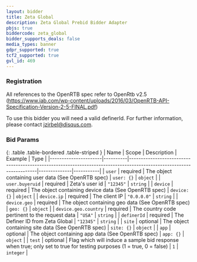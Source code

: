 ```yaml
---
layout: bidder
title: Zeta Global
description: Zeta Global Prebid Bidder Adapter
pbjs: true
biddercode: zeta_global
bidder_supports_deals: false
media_types: banner
gdpr_supported: true
tcf2_supported: true
gvl_id: 469
---
```


### Registration

All references to the OpenRTB spec refer to OpenRtb v2.5 (https://www.iab.com/wp-content/uploads/2016/03/OpenRTB-API-Specification-Version-2-5-FINAL.pdf)

To use this bidder you will need a valid definerId.  For further information, please contact jzirbel@disqus.com.

### Bid Params

{: .table .table-bordered .table-striped }
| Name                 | Scope    | Description                                                                                                         | Example      | Type      |
|----------------------|----------|---------------------------------------------------------------------------------------------------------------------|--------------|-----------|
| `user`               | required | The object containing user data (See OpenRTB spec)                                                                  | `user: {}`   | `object`  |
| `user.buyeruid`      | required | Zeta's user id                                                                                                      | `"12345"`    | `string`  |
| `device`             | required | The object containing device data (See OpenRTB spec)                                                                | `device: {}` | `object`  |
| `device.ip`          | required | The client IP                                                                                                       | `"0.0.0.0"`  | `string`  |
| `device.geo`         | required | The object containing geo data (See OpenRTB spec)                                                                   | `geo: {}`    | `object`  |
| `device.geo.country` | required | The country code pertinent to the request data                                                                      | `"USA"`      | `string`  |
| `definerId`          | required | The Definer ID from Zeta Global                                                                                     | `"12345"`    | `string`  |
| `site`               | optional | The object containing site data (See OpenRTB spec)                                                                  | `site: {}`   | `object`  |
| `app`                | optional | The object containing app data (See OpenRTB spec)                                                                   | `app: {}`    | `object`  |
| `test`               | optional | Flag which will induce a sample bid response when true; only set to true for testing purposes (1 = true, 0 = false) | `1`          | `integer` |
